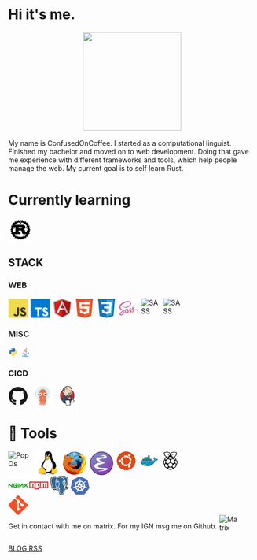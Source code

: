 # Hi it's me.

<p align="center">
  <img width="200" height="200" src="https://avatars.githubusercontent.com/u/31214013?v=4">
</p>

My name is ConfusedOnCoffee. I started as a computational linguist. Finished my bachelor and moved on to web development. Doing that gave me experience with different frameworks and tools, which help people manage the web. My current goal is to self learn Rust.

# Currently learning

<div style="display: flex; flex-wrap: wrap; gap: 10px;">
  <img src="https://github.com/devicons/devicon/blob/master/icons/rust/rust-plain.svg" title="Rust" alt="Rust" width="50" height="50">
</div>

## STACK

### WEB

<div style="display: flex; flex-wrap: wrap; gap: 1%;">
  <img src="https://raw.githubusercontent.com/devicons/devicon/master/icons/javascript/javascript-original.svg" title="JavaScript" alt="JavaScript" width="40" height="40" />
  <img src="https://raw.githubusercontent.com/devicons/devicon/master/icons/typescript/typescript-original.svg" title="TypeScript" alt="TypeScript" width="40" height="40" />
  <img src="https://raw.githubusercontent.com/devicons/devicon/master/icons/angularjs/angularjs-original.svg" title="Angular" alt="Angular" width="40" height="40" />
  <img src="https://raw.githubusercontent.com/devicons/devicon/master/icons/html5/html5-original.svg" title="HTML" alt="HTML" width="40" height="40" />
  <img src="https://raw.githubusercontent.com/devicons/devicon/master/icons/css3/css3-original.svg" title="CSS" alt="CSS" width="40" height="40" />
  <img src="https://raw.githubusercontent.com/devicons/devicon/master/icons/sass/sass-original.svg" title="SASS" alt="SASS" width="40" height="40" />  
  <img src="https://avatars.githubusercontent.com/u/8908513?s=200&v=4" title="SASS" alt="SASS" width="40" height="40" />
  <img src="https://avatars.githubusercontent.com/u/4624349?s=200&v=4" title="SASS" alt="SASS" width="40" height="40" />
</div>

### MISC

<div style="display: flex; flex-wrap: wrap; gap: 1%;">
  <img src="https://raw.githubusercontent.com/devicons/devicon/master/icons/python/python-original.svg" title="Python" alt="Python" width="20" height="20">
  <img src="https://raw.githubusercontent.com/devicons/devicon/master/icons/java/java-original.svg" title="Java" alt="Java" width="20" height="20" />
</div>

### CICD

<div style="display: flex; flex-wrap: wrap; gap: 10px;">
  <img src="https://raw.githubusercontent.com/devicons/devicon/master/icons/github/github-original.svg" title="GitHub Actions" alt="GitHub Actions" width="40" height="40">
  <img src="https://raw.githubusercontent.com/devicons/devicon/master/icons/argocd/argocd-original.svg" title="ArgoCD" alt="ArgoCD" width="40" height="40" />
  <img src="https://raw.githubusercontent.com/devicons/devicon/master/icons/jenkins/jenkins-original.svg" title="Jenkins" alt="Jenkins" width="40" height="40"> 
</div>

# :wrench: Tools
  
<div style="display: flex; flex-wrap: wrap; gap: 1%;">
  <img src="https://avatars.githubusercontent.com/u/33131755?s=200&v=4" title="PopOs" alt="PopOs" width="50" height="50"/>
  <img src="https://github.com/devicons/devicon/blob/master/icons/linux/linux-original.svg" title="Linux" alt="Linux" width="50" height="50"/>
    <img src="https://github.com/devicons/devicon/blob/master/icons/firefox/firefox-original.svg" title="Firefox" alt="Firefox" width="50" height="50" />
  <img src="https://raw.githubusercontent.com/github/explore/80688e429a7d4ef2fca1e82350fe8e3517d3494d/topics/emacs/emacs.png" title="Emacs" alt="emacs" width="50" height="50"/>
  <img src="https://github.com/devicons/devicon/blob/master/icons/ubuntu/ubuntu-plain.svg" title="Ubuntu" alt="Ubuntu" width="40" height="40"/>
  <img src="https://raw.githubusercontent.com/devicons/devicon/master/icons/docker/docker-original.svg" title="Docker" alt="Docker" width="40" height="40" />
  <img src="https://github.com/devicons/devicon/blob/master/icons/raspberrypi/raspberrypi-line.svg" title="RaspberryPi" alt="RaspberryPi" width="40" height="40"/>
  <div style="display: flex; flex-wrap: wrap; gap: 1%;">
      <img src="https://github.com/devicons/devicon/blob/master/icons/nginx/nginx-original.svg" title="NGINX" alt="NGINX" width="40" height="40"/>
      <img src="https://github.com/devicons/devicon/blob/master/icons/npm/npm-original-wordmark.svg" title="npm" alt="npm" width="40" height="40"/>

  <img src="https://raw.githubusercontent.com/devicons/devicon/master/icons/postgresql/postgresql-original.svg" title="PostgreSQL" alt="PostgreSQL" width="40" height="40" />

  <img src="https://raw.githubusercontent.com/devicons/devicon/master/icons/kubernetes/kubernetes-plain.svg" title="Kubernetes" alt="Kubernets" width="40" height="40" />
  <img src="https://raw.githubusercontent.com/devicons/devicon/master/icons/git/git-original.svg" title="Git" alt="Git" width="40" height="40" />
</div>
  
 <p>
   Get in contact with me on matrix. For my IGN msg me on Github.
  </p>
  <img src="https://avatars.githubusercontent.com/u/8418310?s=200&v=4" title="Matrix" alt="Matrix" width="40" height="40" />
  <p>
    <a href="https://blog.confusedoncoffee.com/">BLOG </a>
    <a href="https://blog.confusedoncoffee.com/feed.xml"> RSS </a>
  </p>

